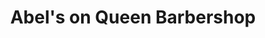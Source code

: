 ---
title: "Abel's on Queen Barbershop"
url: /kitchener/abels-on-queen-barbershop/
shop: hairdresser
---